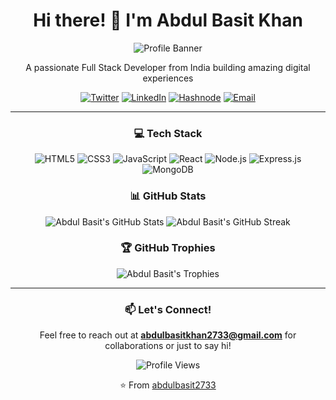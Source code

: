 <div align="center">
  
  # Hi there! 👋 I'm Abdul Basit Khan

  ![Profile Banner](https://img.shields.io/badge/Full%20Stack-Developer-blue?style=for-the-badge)
  
  <p align="center">A passionate Full Stack Developer from India building amazing digital experiences</p>
  
  [![Twitter](https://img.shields.io/badge/Twitter-1DA1F2?style=for-the-badge&logo=twitter&logoColor=white)](https://twitter.com/abdul_2003_)
  [![LinkedIn](https://img.shields.io/badge/LinkedIn-0077B5?style=for-the-badge&logo=linkedin&logoColor=white)](https://www.linkedin.com/in/abdulbasitkhandev2003)
  [![Hashnode](https://img.shields.io/badge/Hashnode-2962FF?style=for-the-badge&logo=hashnode&logoColor=white)](https://hashnode.com/@abdulbasit2003)
  [![Email](https://img.shields.io/badge/Email-D14836?style=for-the-badge&logo=gmail&logoColor=white)](mailto:abdulbasitkhan2733@gmail.com)
  
  ---

  ### 💻 Tech Stack
  
  ![HTML5](https://img.shields.io/badge/HTML5-E34F26?style=for-the-badge&logo=html5&logoColor=white)
  ![CSS3](https://img.shields.io/badge/CSS3-1572B6?style=for-the-badge&logo=css3&logoColor=white)
  ![JavaScript](https://img.shields.io/badge/JavaScript-F7DF1E?style=for-the-badge&logo=javascript&logoColor=black)
  ![React](https://img.shields.io/badge/React-20232A?style=for-the-badge&logo=react&logoColor=61DAFB)
  ![Node.js](https://img.shields.io/badge/Node.js-339933?style=for-the-badge&logo=nodedotjs&logoColor=white)
  ![Express.js](https://img.shields.io/badge/Express.js-000000?style=for-the-badge&logo=express&logoColor=white)
  ![MongoDB](https://img.shields.io/badge/MongoDB-4EA94B?style=for-the-badge&logo=mongodb&logoColor=white)

  ### 📊 GitHub Stats
  
  <img src="https://github-readme-stats.vercel.app/api?username=abdulbasit2733&show_icons=true&theme=radical" alt="Abdul Basit's GitHub Stats" />
  
  <img src="https://github-readme-streak-stats.herokuapp.com/?user=abdulbasit2733&theme=radical" alt="Abdul Basit's GitHub Streak" />
  
  ### 🏆 GitHub Trophies
  
  <img src="https://github-profile-trophy.vercel.app/?username=abdulbasit2733&theme=radical&no-frame=false&no-bg=true&margin-w=4" alt="Abdul Basit's Trophies" />
  
  ---
  
  ### 📫 Let's Connect!
  
  Feel free to reach out at **abdulbasitkhan2733@gmail.com** for collaborations or just to say hi!
  
  <p align="center">
    <img src="https://komarev.com/ghpvc/?username=abdulbasit2733&label=Profile%20views&color=0e75b6&style=flat" alt="Profile Views" />
  </p>
  
  ⭐️ From [abdulbasit2733](https://github.com/abdulbasit2733)
</div>
